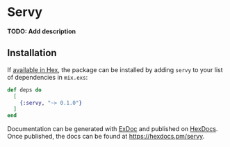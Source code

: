 # Servy

**TODO: Add description**

## Installation

If [available in Hex](https://hex.pm/docs/publish), the package can be installed
by adding `servy` to your list of dependencies in `mix.exs`:

```elixir
def deps do
  [
    {:servy, "~> 0.1.0"}
  ]
end
```

Documentation can be generated with [ExDoc](https://github.com/elixir-lang/ex_doc)
and published on [HexDocs](https://hexdocs.pm). Once published, the docs can
be found at <https://hexdocs.pm/servy>.

